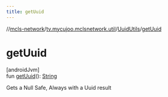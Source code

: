 ```yaml
---
title: getUuid
---
```

//[mcls-network](../../../index.html)/[tv.mycujoo.mclsnetwork.util](../index.html)/[UuidUtils](index.html)/[getUuid](get-uuid.html)



# getUuid



[androidJvm]\
fun [getUuid](get-uuid.html)(): [String](https://kotlinlang.org/api/latest/jvm/stdlib/kotlin/-string/index.html)



Gets a Null Safe, Always with a Uuid result




